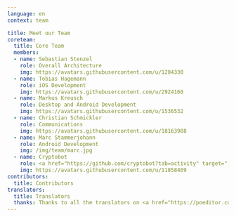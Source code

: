 ```yaml
---
language: en
context: team

title: Meet our Team
coreteam:
  title: Core Team
  members:
  - name: Sebastian Stenzel
    role: Overall Architecture
    img: https://avatars.githubusercontent.com/u/1204330
  - name: Tobias Hagemann
    role: iOS Development
    img: https://avatars.githubusercontent.com/u/2924160
  - name: Markus Kreusch
    role: Desktop and Android Development
    img: https://avatars.githubusercontent.com/u/1536532
  - name: Christian Schmickler
    role: Communications
    img: https://avatars.githubusercontent.com/u/18163988
  - name: Marc Stammerjohann
    role: Android Development
    img: /img/team/marc.jpg
  - name: Cryptobot
    role: <a href="https://github.com/cryptobot?tab=activity" target="_blank">Release Manager</a>
    img: https://avatars.githubusercontent.com/u/11858409
contributors:
  title: Contributors
translators:
  title: Translators
  thanks: Thanks to all the translators on <a href="https://poeditor.com/projects/po_edit?id=52217" target="_blank">POEditor</a>, who made Cryptomator available on all the different languages.
---
```

